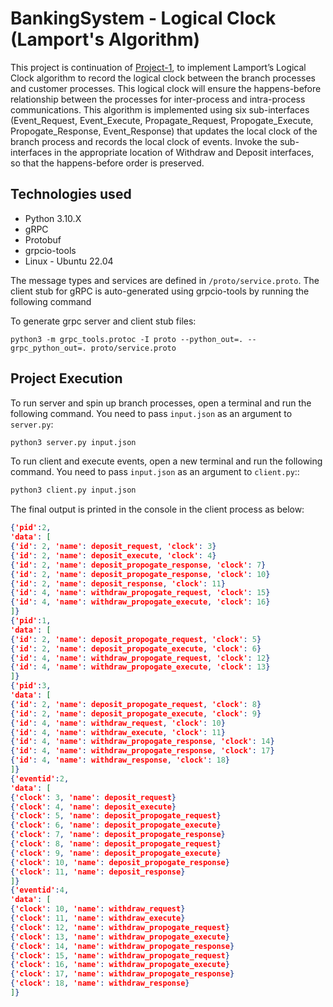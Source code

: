 # BankingSystem - Logical Clock (Lamport's Algorithm)

This project is continuation of [Project-1](https://github.com/vselvaraj6/CSE531-Project1), to implement Lamport’s Logical Clock algorithm to record the logical clock between the branch processes and customer processes. This logical clock will ensure the happens-before relationship between the processes for inter-process and intra-process communications. This algorithm is implemented using six sub-interfaces (Event_Request, Event_Execute, Propagate_Request, Propogate_Execute, Propogate_Response, Event_Response) that updates the local clock of the branch process and records the local clock of events. Invoke the sub-interfaces in the appropriate location of Withdraw and Deposit interfaces, so that the happens-before order is preserved.

## Technologies used
- Python 3.10.X
- gRPC
- Protobuf
- grpcio-tools
- Linux - Ubuntu 22.04

The message types and services are defined in `/proto/service.proto`. The client stub for gRPC is auto-generated using grpcio-tools by running the following command

To generate grpc server and client stub files:
```
python3 -m grpc_tools.protoc -I proto --python_out=. --grpc_python_out=. proto/service.proto
```

## Project Execution

To run server and spin up branch processes, open a terminal and run the following command. You need to pass `input.json` as an argument to `server.py`:
```bash
python3 server.py input.json
```

To run client and execute events, open a new terminal and run the following command.  You need to pass `input.json` as an argument to `client.py`::
```bash
python3 client.py input.json
```
The final output is printed in the console in the client process as below:

```json
{'pid':2,
'data': [
{'id': 2, 'name': deposit_request, 'clock': 3}
{'id': 2, 'name': deposit_execute, 'clock': 4}
{'id': 2, 'name': deposit_propogate_response, 'clock': 7}
{'id': 2, 'name': deposit_propogate_response, 'clock': 10}
{'id': 2, 'name': deposit_response, 'clock': 11}
{'id': 4, 'name': withdraw_propogate_request, 'clock': 15}
{'id': 4, 'name': withdraw_propogate_execute, 'clock': 16}
]}
{'pid':1,
'data': [
{'id': 2, 'name': deposit_propogate_request, 'clock': 5}
{'id': 2, 'name': deposit_propogate_execute, 'clock': 6}
{'id': 4, 'name': withdraw_propogate_request, 'clock': 12}
{'id': 4, 'name': withdraw_propogate_execute, 'clock': 13}
]}
{'pid':3,
'data': [
{'id': 2, 'name': deposit_propogate_request, 'clock': 8}
{'id': 2, 'name': deposit_propogate_execute, 'clock': 9}
{'id': 4, 'name': withdraw_request, 'clock': 10}
{'id': 4, 'name': withdraw_execute, 'clock': 11}
{'id': 4, 'name': withdraw_propogate_response, 'clock': 14}
{'id': 4, 'name': withdraw_propogate_response, 'clock': 17}
{'id': 4, 'name': withdraw_response, 'clock': 18}
]}
{'eventid':2,
'data': [
{'clock': 3, 'name': deposit_request}
{'clock': 4, 'name': deposit_execute}
{'clock': 5, 'name': deposit_propogate_request}
{'clock': 6, 'name': deposit_propogate_execute}
{'clock': 7, 'name': deposit_propogate_response}
{'clock': 8, 'name': deposit_propogate_request}
{'clock': 9, 'name': deposit_propogate_execute}
{'clock': 10, 'name': deposit_propogate_response}
{'clock': 11, 'name': deposit_response}
]}
{'eventid':4,
'data': [
{'clock': 10, 'name': withdraw_request}
{'clock': 11, 'name': withdraw_execute}
{'clock': 12, 'name': withdraw_propogate_request}
{'clock': 13, 'name': withdraw_propogate_execute}
{'clock': 14, 'name': withdraw_propogate_response}
{'clock': 15, 'name': withdraw_propogate_request}
{'clock': 16, 'name': withdraw_propogate_execute}
{'clock': 17, 'name': withdraw_propogate_response}
{'clock': 18, 'name': withdraw_response}
]}
```

